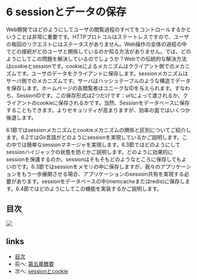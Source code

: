 # 6 sessionとデータの保存
Web開発ではどのようにしてユーザの閲覧過程のすべてをコントロールするかということは非常に重要です。HTTPプロトコルはステートレスですので、ユーザの毎回のリクエストにはステータスがありません。Web操作の全体の過程の中でどの接続がどのユーザと関係しているのか知る方法がありません。では、どのようにしてこの問題を解決しているのでしょうか？Webでの伝統的な解決方法はcookieとsessionです。cookieによるメカニズムはクライアント側でのメカニズムです。ユーザのデータをクライアントに保存します。sessionメカニズムはサーバ側でのメカニズムです。サーバはハッシュテーブルのような構造でデータを保存します。ホームページの各閲覧者はユニークなIDを与えられます。すなわち、SessionIDです。この保存形式は2つだけです：urlによって渡されるか、クライアントのcookieに保存されるかです。当然、Sessionをデータベースに保存することもできます。よりセキュリティが高まりますが、効率の面ではいくつか後退します。

6.1節ではsessionメカニズムとcookieメカニズムの関係と区別についてご紹介します。6.2ではGo言語がどのようにsessionを実現しているかご説明します。この中では簡単なsessionマネージャを実現します。6.3節ではどのようにしてsessionハイジャックの状態を防ぐかご説明します。どのように効果的にsessionを保護するのか。sessionはそもそもどのようなところに保存してもよいのです。6.3節ではsessionをメモリの中に保存しますが、我々のアプリケーションをもう一歩展開させる場合、アプリケーションのsession共有を実現する必要があります。sessionをデータベースの中(memcacheまたはredis)に保存します。6.4節ではどのようにしてこの機能を実装するかご説明します。

## 目次
   ![](images/navi6.png?raw=true)

## links
   * [目次](<preface.md>)
   * 前へ: [第五章概要](<05.7.md>)
   * 次へ: [sessionとcookie](<06.1.md>)
